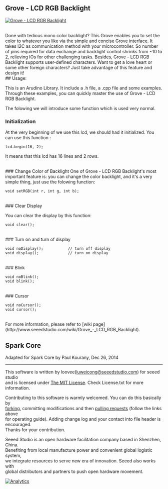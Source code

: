 Grove - LCD RGB Backlight
---------------------------------------------------------

[![Grove - LCD RGB Backlight](http://www.seeedstudio.com/depot/images/product/LCD%20RGB.jpg)](http://www.seeedstudio.com/depot/grove-lcd-rgb-backlight-p-1643.html?cPath=34_36)



<br>
Done with tedious mono color backlight? This Grove enables you to set the color to whatever you like via the simple and concise Grove interface. It takes I2C as communication method with your microcontroller. So number of pins required for data exchange and backlight control shrinks from ~10 to 2, relieving IOs for other challenging tasks. Besides, Grove - LCD RGB Backlight supports user-defined characters. Want to get a love heart or some other foreign characters? Just take advantage of this feature and design it!



<br>
## Usage:

This is an Arudino Library. It include a .h file, a .cpp file and some examples. Through these examples, you can quickly master the use of Grove - LCD RGB Backlight.

The folowing we will introduce some function which is used very normal. 


### Initialization
At the very beginning of we use this lcd, we should had it initialized. You can use this function :

    lcd.begin(16, 2);

It means that this lcd has 16 lines and 2 rows.


<br>
### Change Color of Backlight
One of Grove - LCD RGB Backlight's most important feature is: you can change the color backlight, and it's a very simple thing, just use the folowing function:

    void setRGB(int r, int g, int b);


<br>
### Clear Display

You can clear the display by this function:

    void clear();

<br>
### Turn on and turn of display

    void noDisplay();			// turn off display
    void display();				// turn on display

<br>
### Blink

    void noBlink();
    void blink();

<br>
### Cursor

    void noCursor();
    void cursor();


<br>
For more information, please refer to [wiki page](http://www.seeedstudio.com/wiki/Grove_-_LCD_RGB_Backlight).

Spark Core
----------
Adapted for Spark Core by Paul Kourany, Dec 26, 2014

 
----

This software is written by loovee([luweicong@seeedstudio.com](luweicong@seeedstudio.com "luweicong@seeedstudio.com")) for seeed studio<br>
and is licensed under [The MIT License](http://opensource.org/licenses/mit-license.php). Check License.txt for more information.<br>

Contributing to this software is warmly welcomed. You can do this basically by<br>
[forking](https://help.github.com/articles/fork-a-repo), committing modifications and then [pulling requests](https://help.github.com/articles/using-pull-requests) (follow the links above<br>
for operating guide). Adding change log and your contact into file header is encouraged.<br>
Thanks for your contribution.

Seeed Studio is an open hardware facilitation company based in Shenzhen, China. <br>
Benefiting from local manufacture power and convenient global logistic system, <br>
we integrate resources to serve new era of innovation. Seeed also works with <br>
global distributors and partners to push open hardware movement.<br>



[![Analytics](https://ga-beacon.appspot.com/UA-46589105-3/Grove_LCD_RGB_Backlight)](https://github.com/igrigorik/ga-beacon)


